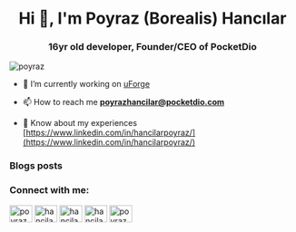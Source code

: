 <h1 align="center">Hi 👋, I'm Poyraz (Borealis) Hancılar</h1>
<h3 align="center">16yr old developer, Founder/CEO of PocketDio</h3>

<p align="left"> <img src="https://komarev.com/ghpvc/?username=poyraz&label=Profile%20views&color=0e75b6&style=flat" alt="poyraz" /> </p>

- 🔭 I’m currently working on [uForge](https://uforge.net)

- 📫 How to reach me **poyrazhancilar@pocketdio.com**

- 📄 Know about my experiences [https://www.linkedin.com/in/hancilarpoyraz/](https://www.linkedin.com/in/hancilarpoyraz/)

### Blogs posts
<!-- BLOG-POST-LIST:START -->
<!-- BLOG-POST-LIST:END -->

<h3 align="left">Connect with me:</h3>
<p align="left">
<a href="https://dev.to/poyrazhancilar" target="blank"><img align="center" src="https://cdn.jsdelivr.net/npm/simple-icons@3.0.1/icons/dev-dot-to.svg" alt="poyrazhancilar" height="30" width="40" /></a>
<a href="https://twitter.com/hancilarpoyraz" target="blank"><img align="center" src="https://cdn.jsdelivr.net/npm/simple-icons@3.0.1/icons/twitter.svg" alt="hancilarpoyraz" height="30" width="40" /></a>
<a href="https://linkedin.com/in/hancilarpoyraz" target="blank"><img align="center" src="https://cdn.jsdelivr.net/npm/simple-icons@3.0.1/icons/linkedin.svg" alt="hancilarpoyraz" height="30" width="40" /></a>
<a href="https://instagram.com/hancilarpoyraz" target="blank"><img align="center" src="https://cdn.jsdelivr.net/npm/simple-icons@3.0.1/icons/instagram.svg" alt="hancilarpoyraz" height="30" width="40" /></a>
<a href="https://www.youtube.com/c/poyrazhancilar" target="blank"><img align="center" src="https://cdn.jsdelivr.net/npm/simple-icons@3.0.1/icons/youtube.svg" alt="poyrazhancilar" height="30" width="40" /></a>
</p>

